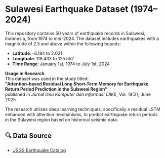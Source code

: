 # Sulawesi Earthquake Dataset (1974–2024)

 This repository contains 50 years of earthquake records in Sulawesi, Indonesia, from 1974 to mid-2024. The dataset includes earthquakes with a magnitude of 2.5 and above within the following bounds:

- **Latitude**: -6.184 to 2.021  
- **Longitude**: 118.433 to 125.552  
- **Time Range**: January 1st, 1974 to July 1st, 2024  

 **Usage in Research**  
This dataset was used in the study titled:  
**"Attention-based Residual Long Short-Term Memory for Earthquake Return Period Prediction in the Sulawesi Region"**,  
published in *Jurnal Ilmu Komputer dan Informasi (JIKI)*, Vol. 18(2), June 2025.

The research utilizes deep learning techniques, specifically a residual LSTM enhanced with attention mechanisms, to predict earthquake return periods in the Sulawesi region based on historical seismic data.

## 🔍 Data Source
- [USGS Earthquake Catalog](https://earthquake.usgs.gov/)
